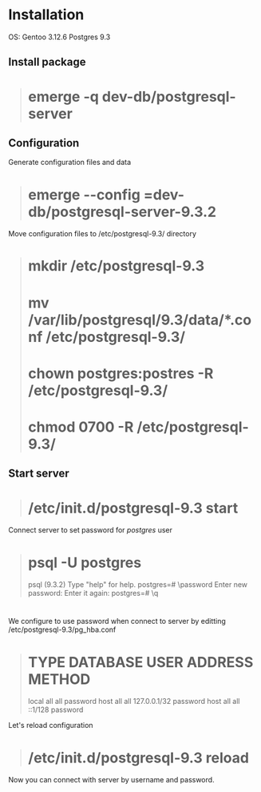 Installation
============

OS: Gentoo 3.12.6
Postgres 9.3

Install package
---------------

> # emerge -q dev-db/postgresql-server

Configuration
-------------

Generate configuration files and data

> # emerge --config =dev-db/postgresql-server-9.3.2


Move configuration files to /etc/postgresql-9.3/ directory

> # mkdir /etc/postgresql-9.3
> # mv /var/lib/postgresql/9.3/data/*.conf /etc/postgresql-9.3/
> # chown postgres:postres -R /etc/postgresql-9.3/
> # chmod 0700 -R /etc/postgresql-9.3/


Start server
------------

> # /etc/init.d/postgresql-9.3 start


Connect server to set password for *postgres* user

> # psql -U postgres
> 
> psql (9.3.2)
> Type "help" for help.
> postgres=# \password
> Enter new password: 
> Enter it again: 
> postgres=# \q
> #


We configure to use password when connect to server by editting /etc/postgresql-9.3/pg_hba.conf

> # TYPE  DATABASE        USER            ADDRESS                 METHOD
> local   all             all                                     password
> host    all             all             127.0.0.1/32            password
> host    all             all             ::1/128                 password


Let's reload configuration

> # /etc/init.d/postgresql-9.3 reload


Now you can connect with server by username and password.




